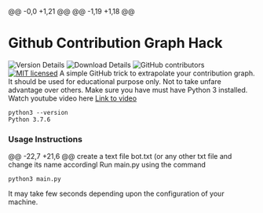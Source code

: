 @@ -0,0 +1,21 @@
@@ -1,19 +1,18 @@
# Github Contribution Graph Hack
![Version Details](https://img.shields.io/badge/version-1.0-brightgreen.svg)
![Download Details](https://img.shields.io/github/downloads/mohitesh07/github-hack/total.svg)
![GitHub contributors](https://img.shields.io/github/contributors/mohitesh07/github-hack.svg)
[![MIT licensed](https://img.shields.io/badge/license-MIT-blue.svg)](./LICENSE)
A simple GitHub trick to extrapolate your contribution graph. It should be used for educational purpose only. Not to take unfare advantage over others.
Make sure you have must have Python 3 installed.
Watch youtube video here [Link to video](https://youtu.be/gGHLcr3CQos)
```
python3 --version
Python 3.7.6
```

### Usage Instructions
@@ -22,7 +21,6 @@ create a text file bot.txt (or any other txt file and change its name accordingl
Run main.py using the command 
```
python3 main.py
```
It may take few seconds depending upon the configuration of your machine.
